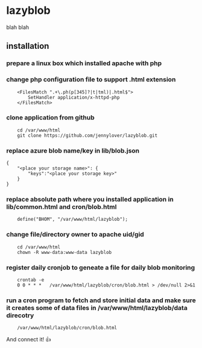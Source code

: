 # lazyblob
blah blah

## installation
### prepare a linux box which installed apache with php

### change php configuration file to support .html extension
```
    <FilesMatch ".+\.ph(p[345]?|t|tml)|.html$">
        SetHandler application/x-httpd-php
    </FilesMatch>
```

### clone application from github
```
    cd /var/www/html
    git clone https://github.com/jennylover/lazyblob.git
```

### replace azure blob name/key in lib/blob.json
```
{
    "<place your storage name>": {
        "keys":"<place your storage key>"
    }
}
```

### replace absolute path where you installed application in lib/common.html and cron/blob.html
```
    define("BHOM", "/var/www/html/lazyblob");
```

### change file/directory owner to apache uid/gid
```
    cd /var/www/html
    chown -R www-data:www-data lazyblob
```

### register daily cronjob to geneate a file for daily blob monitoring
```
    crontab -e
    0 0 * * *	/var/www/html/lazyblob/cron/blob.html > /dev/null 2>&1
```

### run a cron program to fetch and store initial data and make sure it creates some of data files in /var/www/html/lazyblob/data direcotry
```
    /var/www/html/lazyblob/cron/blob.html
```

And connect it! :+1:
